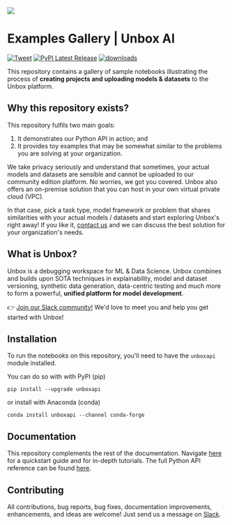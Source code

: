 <div align="left">
  <img src="logo-blue-text.svg"><br>
</div>

# Examples Gallery | Unbox AI 
[![Tweet](https://img.shields.io/twitter/url/http/shields.io.svg?style=social)](https://twitter.com/intent/tweet?text=Unbox:%20The%20debugging%20workspace%20for%20ML%20&url=https://github.com/unboxai&via=unbox_ai&hashtags=mlops)
[![PyPI Latest Release](https://img.shields.io/pypi/v/unboxapi.svg)](https://pypi.org/project/unboxapi/)
[![downloads](https://pepy.tech/badge/unboxapi)](https://pepy.tech/project/unboxapi)

This repository contains a gallery of sample notebooks illustrating the process of **creating projects and uploading models & datasets** to the Unbox platform. 

## Why this repository exists?

This repository fulfils two main goals:

1. It demonstrates our Python API in action; and
2. It provides toy examples that may be somewhat similar to the problems you are solving at your organization. 

We take privacy seriously and understand that sometimes, your actual models and datasets are sensible and cannot be uploaded to our community edition platform. No worries, we got you covered. Unbox also offers an on-premise solution that you can host in your own virtual private cloud (VPC). 

In that case, pick a task type, model framework or problem that shares similarities with your actual models / datasets and start exploring Unbox's right away! If you like it, [contact us](mailto:founders@unbox.ai) and we can discuss the best solution for your organization's needs.

## What is Unbox?

Unbox is a debugging workspace for ML & Data Science. Unbox combines and builds upon SOTA techniques in explainability, model and dataset versioning, synthetic data generation, data-centric testing and much more to form a powerful, **unified platform for model development**.

👉 [Join our Slack community!](https://l.linklyhq.com/l/1DG73) We'd love to meet you and help you get started with Unbox!

## Installation

To run the notebooks on this repository, you'll need to have the `unboxapi` module installed. 

You can do so with with PyPI (pip)

```console
pip install --upgrade unboxapi
```

or install with Anaconda (conda)

```console
conda install unboxapi --channel conda-forge
```

## Documentation

This repository complements the rest of the documentation. Navigate [here](https://docs.unbox.ai) for a quickstart guide and for in-depth tutorials. The full Python API reference can be found [here](https://reference.unbox.ai).

## Contributing

All contributions, bug reports, bug fixes, documentation improvements, enhancements, and ideas are welcome! Just send us a message on [Slack](https://l.linklyhq.com/l/1DG73).
